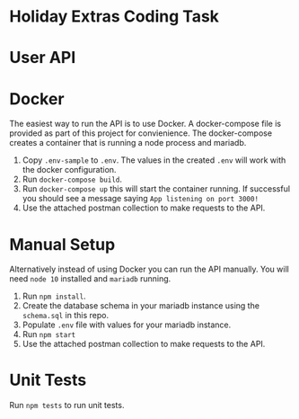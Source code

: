 Holiday Extras Coding Task
==========================

User API
========

# Docker

The easiest way to run the API is to use Docker. A docker-compose file is provided as part of this project for convienience. The docker-compose creates a container that is running a node process and mariadb.

1. Copy `.env-sample` to `.env`. The values in the created `.env` will work with the docker configuration.
2. Run `docker-compose build`.
3. Run `docker-compose up` this will start the container running. If successful you should see a message saying `App listening on port 3000!`
4. Use the attached postman collection to make requests to the API.

# Manual Setup

Alternatively instead of using Docker you can run the API manually. You will need `node 10` installed and `mariadb` running. 

1. Run `npm install`.
2. Create the database schema in your mariadb instance using the `schema.sql` in this repo.
3. Populate `.env` file with values for your mariadb instance.
4. Run `npm start`
5. Use the attached postman collection to make requests to the API.

Unit Tests
==========

Run `npm tests` to run unit tests.